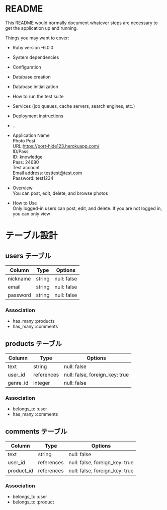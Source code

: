 # README

This README would normally document whatever steps are necessary to get the
application up and running.

Things you may want to cover:

* Ruby version
  -6.0.0

* System dependencies

* Configuration

* Database creation

* Database initialization

* How to run the test suite

* Services (job queues, cache servers, search engines, etc.)

* Deployment instructions

* ...

* Application Name   
  Photo Post  
  URL:https://port-hide123.herokuapp.com/    
  ID/Pass    
  ID: knowledge  
  Pass: 24680   
  Test account  
  Email address: testtest@test.com   
  Password: test1234   
   

* Overview    
  You can post, edit, delete, and browse photos

* How to Use     
  Only logged-in users can post, edit, and delete. If you are not logged in, you can only view

# テーブル設計

## users テーブル

| Column              | Type    | Options     |
| ------------------- | ------- | ----------- |
| nickname            | string  | null: false |
| email               | string  | null: false |
| password            | string  | null: false |

### Association

- has_many :products
- has_many :comments

## products テーブル

| Column            | Type       | Options                        |
| ----------------- | ---------- | ------------------------------ |
| text              | string     | null: false                    |
| user_id           | references | null: false, foreign_key: true |
| genre_id          | integer    | null: false                    |

### Association

- belongs_to :user
- has_many :comments

## comments テーブル

| Column            | Type       | Options                        |
| ----------------- | ---------- | ------------------------------ |
| text              | string     | null: false                    |
| user_id           | references | null: false, foreign_key: true |
| product_id        | references | null: false, foreign_key: true |


### Association

- belongs_to :user
- belongs_to :product